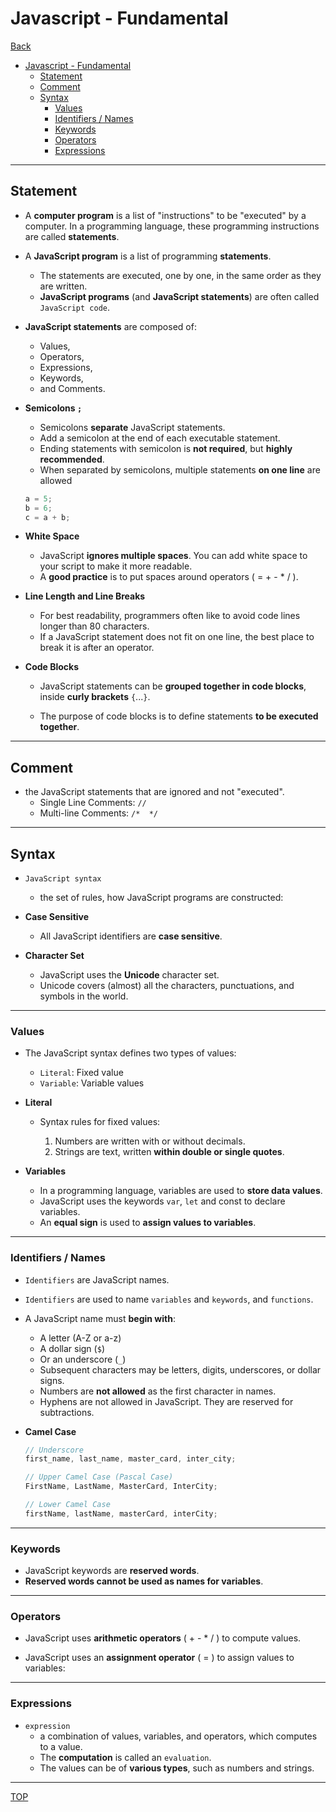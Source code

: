 # Javascript - Fundamental

[Back](../index.md)

- [Javascript - Fundamental](#javascript---fundamental)
  - [Statement](#statement)
  - [Comment](#comment)
  - [Syntax](#syntax)
    - [Values](#values)
    - [Identifiers / Names](#identifiers--names)
    - [Keywords](#keywords)
    - [Operators](#operators)
    - [Expressions](#expressions)

---

## Statement

- A **computer program** is a list of "instructions" to be "executed" by a computer.
  In a programming language, these programming instructions are called **statements**.

- A **JavaScript program** is a list of programming **statements**.

  - The statements are executed, one by one, in the same order as they are written.
  - **JavaScript programs** (and **JavaScript statements**) are often called `JavaScript code`.

- **JavaScript statements** are composed of:

  - Values,
  - Operators,
  - Expressions,
  - Keywords,
  - and Comments.

- **Semicolons `;`**

  - Semicolons **separate** JavaScript statements.
  - Add a semicolon at the end of each executable statement.
  - Ending statements with semicolon is **not required**, but **highly recommended**.
  - When separated by semicolons, multiple statements **on one line** are allowed

  ```js
  a = 5;
  b = 6;
  c = a + b;
  ```

- **White Space**

  - JavaScript **ignores multiple spaces**. You can add white space to your script to make it more readable.
  - A **good practice** is to put spaces around operators ( = + - \* / ).

- **Line Length and Line Breaks**

  - For best readability, programmers often like to avoid code lines longer than 80 characters.
  - If a JavaScript statement does not fit on one line, the best place to break it is after an operator.

- **Code Blocks**

  - JavaScript statements can be **grouped together in code blocks**, inside **curly brackets** `{`...`}`.

  - The purpose of code blocks is to define statements **to be executed together**.

---

## Comment

- the JavaScript statements that are ignored and not "executed".
  - Single Line Comments: `//`
  - Multi-line Comments: `/*  */`

---

## Syntax

- `JavaScript syntax`

  - the set of rules, how JavaScript programs are constructed:

- **Case Sensitive**

  - All JavaScript identifiers are **case sensitive**.

- **Character Set**

  - JavaScript uses the **Unicode** character set.
  - Unicode covers (almost) all the characters, punctuations, and symbols in the world.

---

### Values

- The JavaScript syntax defines two types of values:

  - `Literal`: Fixed value
  - `Variable`: Variable values

- **Literal**

  - Syntax rules for fixed values:

    1. Numbers are written with or without decimals.
    2. Strings are text, written **within double or single quotes**.

- **Variables**

  - In a programming language, variables are used to **store data values**.
  - JavaScript uses the keywords `var`, `let` and const to declare variables.
  - An **equal sign** is used to **assign values to variables**.

---

### Identifiers / Names

- `Identifiers` are JavaScript names.

- `Identifiers` are used to name `variables` and `keywords`, and `functions`.

- A JavaScript name must **begin with**:

  - A letter (A-Z or a-z)
  - A dollar sign (`$`)
  - Or an underscore (`_`)
  - Subsequent characters may be letters, digits, underscores, or dollar signs.
  - Numbers are **not allowed** as the first character in names.
  - Hyphens are not allowed in JavaScript. They are reserved for subtractions.

- **Camel Case**

  ```js
  // Underscore
  first_name, last_name, master_card, inter_city;

  // Upper Camel Case (Pascal Case)
  FirstName, LastName, MasterCard, InterCity;

  // Lower Camel Case
  firstName, lastName, masterCard, interCity;
  ```

---

### Keywords

- JavaScript keywords are **reserved words**.
- **Reserved words cannot be used as names for variables**.

---

### Operators

- JavaScript uses **arithmetic operators** ( + - \* / ) to compute values.

- JavaScript uses an **assignment operator** ( = ) to assign values to variables:

---

### Expressions

- `expression`
  - a combination of values, variables, and operators, which computes to a value.
  - The **computation** is called an `evaluation`.
  - The values can be of **various types**, such as numbers and strings.

---

[TOP](#javascript---fundamental)
